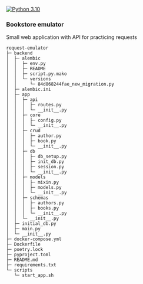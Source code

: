 [![Python 3.10](https://img.shields.io/badge/python-3.10-blue.svg)](https://www.python.org/downloads/release/python-3100/)

### Bookstore emulator

Small web application with API for practicing requests

```
request-emulator
├─ backend
│  ├─ alembic
│  │  ├─ env.py
│  │  ├─ README
│  │  ├─ script.py.mako
│  │  └─ versions
│  │     └─ 84d868244fae_new_migration.py
│  ├─ alembic.ini
│  ├─ app
│  │  ├─ api
│  │  │  ├─ routes.py
│  │  │  └─ __init__.py
│  │  ├─ core
│  │  │  ├─ config.py
│  │  │  └─ __init__.py
│  │  ├─ crud
│  │  │  ├─ author.py
│  │  │  ├─ book.py
│  │  │  └─ __init__.py
│  │  ├─ db
│  │  │  ├─ db_setup.py
│  │  │  ├─ init_db.py
│  │  │  ├─ session.py
│  │  │  └─ __init__.py
│  │  ├─ models
│  │  │  ├─ mixin.py
│  │  │  ├─ models.py
│  │  │  └─ __init__.py
│  │  ├─ schemas
│  │  │  ├─ authors.py
│  │  │  ├─ books.py
│  │  │  └─ __init__.py
│  │  └─ __init__.py
│  ├─ initial_db.py
│  ├─ main.py
│  └─ __init__.py
├─ docker-compose.yml
├─ Dockerfile
├─ poetry.lock
├─ pyproject.toml
├─ README.md
├─ requirements.txt
└─ scripts
   └─ start_app.sh

```
